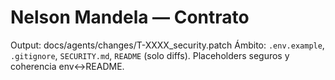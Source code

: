 # Nelson Mandela — Contrato

Output: docs/agents/changes/T-XXXX_security.patch
Ámbito: `.env.example`, `.gitignore`, `SECURITY.md`, `README` (solo diffs). Placeholders seguros y coherencia env↔README.

